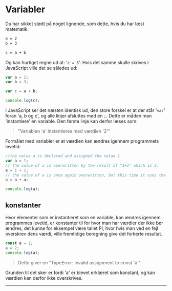 # Variabler

Du har sikket stødt på noget lignende, som dette, hvis du har læst matematik:

```md
a = 2
b = 3

c = a + b
```

Og kan hurtiget regne ud at: '`c = 5`'.
Hvis det samme skulle skrives i JavaScript ville det se således ud:

```javascript
var a = 2;
var b = 3;

var c = a + b;

console.log(c);
```

I JavaScript ser det næsten identisk ud, den store forskel er at der står '`var`' foran 'a, b og c', og alle linjer afsluttes med en `;`.
Dette er måden man 'instantiere' en variable. Den første linje kan derfor læses som:

> "Variablen 'a' instantieres med værdien '2'"

Formålet med variabler er at værdien kan ændres igennem programmets levetid:

```javascript
//the value a is declared and assigned the value 1
var a = 1;
// the value of a is overwritten by the result of "1+1" which is 2.
a = 1 + 1;
// the value of a is once again overwritten, but this time it uses the previously assigned value 2, so it can be read as = 2 + 2.
a = a + a;

console.log(a);
```

## konstanter

Hvor elementer som er instantieret som en variable, kan ændres igennem programmes levetid, er konstanter til for hvor man har værdier der ikke bør ændres, det kunne for eksempel være tallet PI, hvor hvis man ved en fejl overskrev dens værdi, ville fremtidige beregning give det forkerte resultat.

```javascript
const a = 1;
a = 2;
console.log(a);
```

> Dette giver en "TypeError: invalid assignment to const 'a'".

Grunden til det sker er fordi 'a' er blevet erklæret som konstant, og kan værdien kan derfor ikke overskrives.

---
